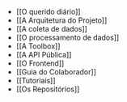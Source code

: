 - [[O querido diário]]
- [[A Arquitetura do Projeto]]
- [[A coleta de dados]]
- [[O processamento de dados]]
- [[A Toolbox]]
- [[A API Pública]]
- [[O Frontend]]
- [[Guia do Colaborador]]
- [[Tutoriais]]
- [[Os Repositórios]]
